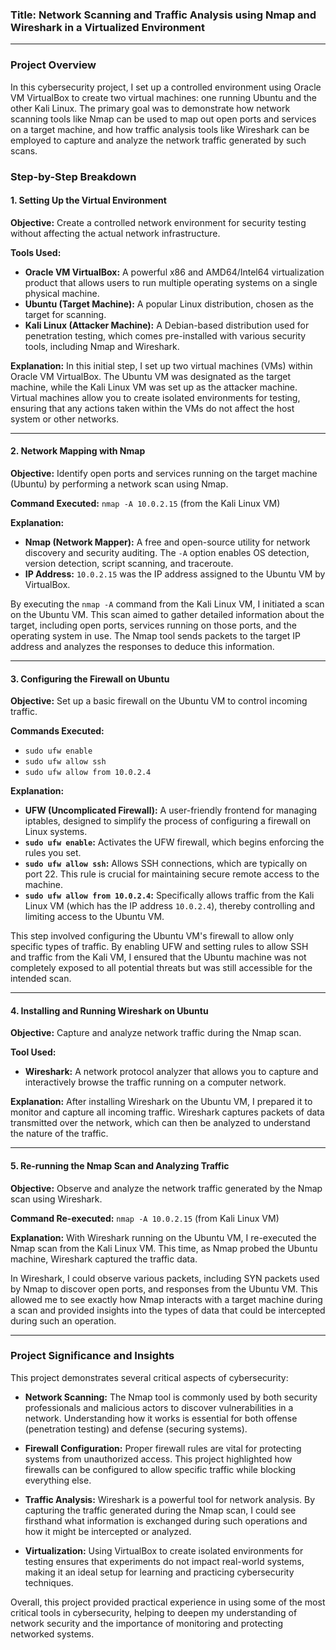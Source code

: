 ### Title: **Network Scanning and Traffic Analysis using Nmap and Wireshark in a Virtualized Environment**

---

### **Project Overview**

In this cybersecurity project, I set up a controlled environment using Oracle VM VirtualBox to create two virtual machines: one running Ubuntu and the other Kali Linux. The primary goal was to demonstrate how network scanning tools like Nmap can be used to map out open ports and services on a target machine, and how traffic analysis tools like Wireshark can be employed to capture and analyze the network traffic generated by such scans.

### **Step-by-Step Breakdown**

#### **1. Setting Up the Virtual Environment**

**Objective:** Create a controlled network environment for security testing without affecting the actual network infrastructure.

**Tools Used:**
- **Oracle VM VirtualBox:** A powerful x86 and AMD64/Intel64 virtualization product that allows users to run multiple operating systems on a single physical machine.
- **Ubuntu (Target Machine):** A popular Linux distribution, chosen as the target for scanning.
- **Kali Linux (Attacker Machine):** A Debian-based distribution used for penetration testing, which comes pre-installed with various security tools, including Nmap and Wireshark.

**Explanation:** 
In this initial step, I set up two virtual machines (VMs) within Oracle VM VirtualBox. The Ubuntu VM was designated as the target machine, while the Kali Linux VM was set up as the attacker machine. Virtual machines allow you to create isolated environments for testing, ensuring that any actions taken within the VMs do not affect the host system or other networks.

---

#### **2. Network Mapping with Nmap**

**Objective:** Identify open ports and services running on the target machine (Ubuntu) by performing a network scan using Nmap.

**Command Executed:** `nmap -A 10.0.2.15` (from the Kali Linux VM)

**Explanation:** 
- **Nmap (Network Mapper):** A free and open-source utility for network discovery and security auditing. The `-A` option enables OS detection, version detection, script scanning, and traceroute.
- **IP Address:** `10.0.2.15` was the IP address assigned to the Ubuntu VM by VirtualBox.

By executing the `nmap -A` command from the Kali Linux VM, I initiated a scan on the Ubuntu VM. This scan aimed to gather detailed information about the target, including open ports, services running on those ports, and the operating system in use. The Nmap tool sends packets to the target IP address and analyzes the responses to deduce this information.

---

#### **3. Configuring the Firewall on Ubuntu**

**Objective:** Set up a basic firewall on the Ubuntu VM to control incoming traffic.

**Commands Executed:**
- `sudo ufw enable`
- `sudo ufw allow ssh`
- `sudo ufw allow from 10.0.2.4`

**Explanation:**
- **UFW (Uncomplicated Firewall):** A user-friendly frontend for managing iptables, designed to simplify the process of configuring a firewall on Linux systems.
- **`sudo ufw enable`:** Activates the UFW firewall, which begins enforcing the rules you set.
- **`sudo ufw allow ssh`:** Allows SSH connections, which are typically on port 22. This rule is crucial for maintaining secure remote access to the machine.
- **`sudo ufw allow from 10.0.2.4`:** Specifically allows traffic from the Kali Linux VM (which has the IP address `10.0.2.4`), thereby controlling and limiting access to the Ubuntu VM.

This step involved configuring the Ubuntu VM's firewall to allow only specific types of traffic. By enabling UFW and setting rules to allow SSH and traffic from the Kali VM, I ensured that the Ubuntu machine was not completely exposed to all potential threats but was still accessible for the intended scan.

---

#### **4. Installing and Running Wireshark on Ubuntu**

**Objective:** Capture and analyze network traffic during the Nmap scan.

**Tool Used:** 
- **Wireshark:** A network protocol analyzer that allows you to capture and interactively browse the traffic running on a computer network.

**Explanation:**
After installing Wireshark on the Ubuntu VM, I prepared it to monitor and capture all incoming traffic. Wireshark captures packets of data transmitted over the network, which can then be analyzed to understand the nature of the traffic.

---

#### **5. Re-running the Nmap Scan and Analyzing Traffic**

**Objective:** Observe and analyze the network traffic generated by the Nmap scan using Wireshark.

**Command Re-executed:** `nmap -A 10.0.2.15` (from Kali Linux VM)

**Explanation:**
With Wireshark running on the Ubuntu VM, I re-executed the Nmap scan from the Kali Linux VM. This time, as Nmap probed the Ubuntu machine, Wireshark captured the traffic data. 

In Wireshark, I could observe various packets, including SYN packets used by Nmap to discover open ports, and responses from the Ubuntu VM. This allowed me to see exactly how Nmap interacts with a target machine during a scan and provided insights into the types of data that could be intercepted during such an operation.

---

### **Project Significance and Insights**

This project demonstrates several critical aspects of cybersecurity:

- **Network Scanning:** The Nmap tool is commonly used by both security professionals and malicious actors to discover vulnerabilities in a network. Understanding how it works is essential for both offense (penetration testing) and defense (securing systems).
  
- **Firewall Configuration:** Proper firewall rules are vital for protecting systems from unauthorized access. This project highlighted how firewalls can be configured to allow specific traffic while blocking everything else.

- **Traffic Analysis:** Wireshark is a powerful tool for network analysis. By capturing the traffic generated during the Nmap scan, I could see firsthand what information is exchanged during such operations and how it might be intercepted or analyzed.

- **Virtualization:** Using VirtualBox to create isolated environments for testing ensures that experiments do not impact real-world systems, making it an ideal setup for learning and practicing cybersecurity techniques.

Overall, this project provided practical experience in using some of the most critical tools in cybersecurity, helping to deepen my understanding of network security and the importance of monitoring and protecting networked systems.
